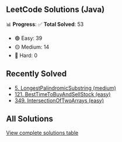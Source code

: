 ## LeetCode Solutions (Java)

📊 **Progress**:
✅ **Total Solved**: 53
- 🟢 Easy: 39
- 🟡 Medium: 14
- 🔴 Hard: 0

## Recently Solved
- [5. LongestPalindromicSubstring (medium)](src/medium/_5_LongestPalindromicSubstring.java)
- [121. BestTimeToBuyAndSellStock (easy)](src/easy/_121_BestTimeToBuyAndSellStock.java)
- [349. IntersectionOfTwoArrays (easy)](src/easy/_349_IntersectionOfTwoArrays.java)

## All Solutions
[View complete solutions table](solutions.md)
